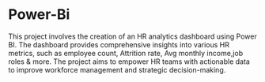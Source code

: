# Power-Bi
This project involves the creation of an HR analytics dashboard using Power BI. The dashboard provides comprehensive insights into various HR metrics, such as employee count, Attrition rate, Avg monthly income,job roles & more. The project aims to empower HR teams with actionable data to improve workforce management and strategic decision-making.
